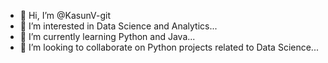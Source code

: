 - 👋 Hi, I’m @KasunV-git
- 👀 I’m interested in Data Science and Analytics...
- 🌱 I’m currently learning Python and Java...
- 💞️ I’m looking to collaborate on Python projects related to Data Science...


<!---
KasunV-git/KasunV-git is a ✨ special ✨ repository because its `README.md` (this file) appears on your GitHub profile.
You can click the Preview link to take a look at your changes.
--->
